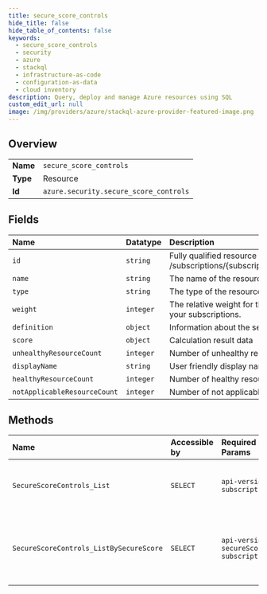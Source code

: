```yaml
---
title: secure_score_controls
hide_title: false
hide_table_of_contents: false
keywords:
  - secure_score_controls
  - security
  - azure    
  - stackql
  - infrastructure-as-code
  - configuration-as-data
  - cloud inventory
description: Query, deploy and manage Azure resources using SQL
custom_edit_url: null
image: /img/providers/azure/stackql-azure-provider-featured-image.png
---
```

  
    

## Overview
<table><tbody>
<tr><td><b>Name</b></td><td><code>secure_score_controls</code></td></tr>
<tr><td><b>Type</b></td><td>Resource</td></tr>
<tr><td><b>Id</b></td><td><code>azure.security.secure_score_controls</code></td></tr>
</tbody></table>

## Fields
| Name | Datatype | Description |
|:-----|:---------|:------------|
| `id` | `string` | Fully qualified resource ID for the resource. Ex - /subscriptions/&#123;subscriptionId&#125;/resourceGroups/&#123;resourceGroupName&#125;/providers/&#123;resourceProviderNamespace&#125;/&#123;resourceType&#125;/&#123;resourceName&#125; |
| `name` | `string` | The name of the resource |
| `type` | `string` | The type of the resource. E.g. "Microsoft.Compute/virtualMachines" or "Microsoft.Storage/storageAccounts" |
| `weight` | `integer` | The relative weight for this specific control in each of your subscriptions. Used when calculating an aggregated score for this control across all of your subscriptions. |
| `definition` | `object` | Information about the security control. |
| `score` | `object` | Calculation result data |
| `unhealthyResourceCount` | `integer` | Number of unhealthy resources in the control |
| `displayName` | `string` | User friendly display name of the control |
| `healthyResourceCount` | `integer` | Number of healthy resources in the control |
| `notApplicableResourceCount` | `integer` | Number of not applicable resources in the control |
## Methods
| Name | Accessible by | Required Params | Description |
|:-----|:--------------|:----------------|:------------|
| `SecureScoreControls_List` | `SELECT` | `api-version, subscriptionId` | Get all security controls within a scope |
| `SecureScoreControls_ListBySecureScore` | `SELECT` | `api-version, secureScoreName, subscriptionId` | Get all security controls for a specific initiative within a scope |
